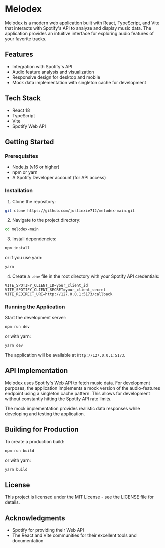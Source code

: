 # Melodex

Melodex is a modern web application built with React, TypeScript, and Vite that interacts with Spotify's API to analyze and display music data. The application provides an intuitive interface for exploring audio features of your favorite tracks.

## Features

- Integration with Spotify's API
- Audio feature analysis and visualization
- Responsive design for desktop and mobile
- Mock data implementation with singleton cache for development

## Tech Stack

- React 18
- TypeScript
- Vite
- Spotify Web API

## Getting Started

### Prerequisites

- Node.js (v16 or higher)
- npm or yarn
- A Spotify Developer account (for API access)

### Installation

1. Clone the repository:

```bash
git clone https://github.com/justinxie712/melodex-main.git
```

2. Navigate to the project directory:

```bash
cd melodex-main
```

3. Install dependencies:

```bash
npm install
```

or if you use yarn:

```bash
yarn
```

4. Create a `.env` file in the root directory with your Spotify API credentials:

```
VITE_SPOTIFY_CLIENT_ID=your_client_id
VITE_SPOTIFY_CLIENT_SECRET=your_client_secret
VITE_REDIRECT_URI=http://127.0.0.1:5173/callback
```

### Running the Application

Start the development server:

```bash
npm run dev
```

or with yarn:

```bash
yarn dev
```

The application will be available at `http://127.0.0.1:5173`.

## API Implementation

Melodex uses Spotify's Web API to fetch music data. For development purposes, the application implements a mock version of the audio-features endpoint using a singleton cache pattern. This allows for development without constantly hitting the Spotify API rate limits.

The mock implementation provides realistic data responses while developing and testing the application.

## Building for Production

To create a production build:

```bash
npm run build
```

or with yarn:

```bash
yarn build
```

## License

This project is licensed under the MIT License - see the LICENSE file for details.

## Acknowledgments

- Spotify for providing their Web API
- The React and Vite communities for their excellent tools and documentation
